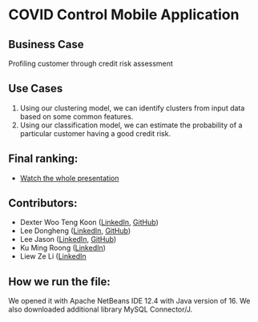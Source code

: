# COVID Control Mobile Application
## Business Case
Profiling customer through credit risk assessment

## Use Cases
1. Using our clustering model, we can identify clusters from input data based on some common features. 
2. Using our classification model, we can estimate the probability of a particular customer having a good credit risk.

## Final ranking: 
* [Watch the whole presentation](https://fb.watch/7D4_jH3g2j/)

## Contributors: 
* Dexter Woo Teng Koon ([LinkedIn](https://www.linkedin.com/in/dexterwootengkoon/), [GitHub](https://github.com/Dexter-WOO))
* Lee Dongheng ([LinkedIn](https://www.linkedin.com/in/tan-ming-shen/), [GitHub](https://github.com/Mingshen120))
* Lee Jason ([LinkedIn](https://www.linkedin.com/in/lee-js/), [GitHub]())
* Ku Ming Roong ([LinkedIn](https://www.linkedin.com/in/mrku/))
* Liew Ze Li ([LinkedIn]()

## How we run the file:
We opened it with Apache NetBeans IDE 12.4 with Java version of 16. We also downloaded additional library MySQL Connector/J.
